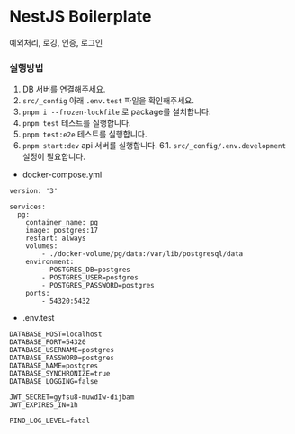 # NestJS Boilerplate

예외처리, 로깅, 인증, 로그인

### 실행방법

1. DB 서버를 연결해주세요.
2. `src/_config` 아래 `.env.test` 파일을 확인해주세요.
3. `pnpm i --frozen-lockfile` 로 package를 설치합니다.
4. `pnpm test` 테스트를 실행합니다.
5. `pnpm test:e2e` 테스트를 실행합니다.
6. `pnpm start:dev` api 서버를 실행합니다.
6.1. `src/_config/.env.development` 설정이 필요합니다.

- docker-compose.yml

```
version: '3'

services:
  pg:
    container_name: pg
    image: postgres:17
    restart: always
    volumes:
        - ./docker-volume/pg/data:/var/lib/postgresql/data
    environment:
        - POSTGRES_DB=postgres
        - POSTGRES_USER=postgres
        - POSTGRES_PASSWORD=postgres
    ports:
        - 54320:5432
```

- .env.test

```
DATABASE_HOST=localhost
DATABASE_PORT=54320
DATABASE_USERNAME=postgres
DATABASE_PASSWORD=postgres
DATABASE_NAME=postgres
DATABASE_SYNCHRONIZE=true
DATABASE_LOGGING=false

JWT_SECRET=gyfsu8-muwdIw-dijbam
JWT_EXPIRES_IN=1h

PINO_LOG_LEVEL=fatal
```
